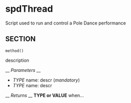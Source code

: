 # spdThread
Script used to run and control a Pole Dance performance


## SECTION
```
method()
```
description

__ *Parameters* __
* _TYPE_ name: descr (_mandatory_)
* _TYPE_ name: descr

__ *Returns* __
**TYPE or VALUE** when...

